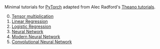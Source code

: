 Minimal tutorials for [PyTorch](https://github.com/pytorch/pytorch) adapted
from Alec Radford's [Theano tutorials](https://github.com/Newmu/Theano-Tutorials).

<ol start="0">
  <li><a href="0_multiply.py">Tensor multiplication</a></li>
  <li><a href="1_linear_regression.py">Linear Regression</a></li>
  <li><a href="2_logistic_regression.py">Logistic Regression</a></li>
  <li><a href="3_neural_net.py">Neural Network</a></li>
  <li><a href="4_modern_neural_net.py">Modern Neural Network</a></li>
  <li><a href="5_convolutional_net.py">Convolutional Neural Network</a></li>
</ol>
